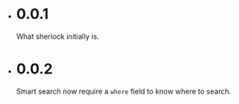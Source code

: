 - # 0.0.1
  What sherlock initially is.
- # 0.0.2
  Smart search now require a `where` field to know where to search.
